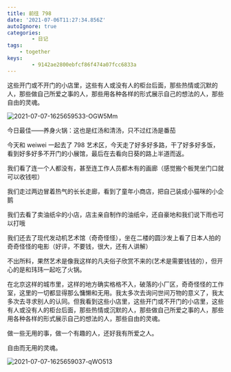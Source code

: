 ```yaml
---
title: 前往 798
date: '2021-07-06T11:27:34.856Z'
autoIgnore: true
categories:
        - 日记
tags: 
	- together
keys:
        - 9142ae2800ebfcf86f474a07fcc6833a
---
```

这些开门或不开门的小店里，这些有人或没有人的柜台后面，那些热情或沉默的人，那些做自己所爱之事的人，那些用各种各样的形式展示自己的想法的人，那些自由的灵魂。

![2021-07-07-1625659533-OGW5Mm](https://static.sumblog.cn/Pic/2021-07-07-1625659533-OGW5Mm.png)

今日最佳——养身火锅：这也是红汤和清汤，只不过红汤是番茄

<!-- more -->

今天和 weiwei 一起去了 798 艺术区，今天走了好多好多路，干了好多好多饭，看到好多好多不开门的小展馆，最后在去看向日葵的路上半道而返。

我们看了连一个人都没有，甚至连工作人员都木有的画廊（感觉搬个板凳坐门口就可以收钱啦）

我们走过两边冒着热气的长长走廊，看到了童年小商店，把自己装成小猫咪的小企鹅

我们去看了卖油纸伞的小店，店主亲自制作的油纸伞，还自豪地和我们说下雨也可以打哦

我们还去了现代发动机艺术馆（奇奇怪怪），坐在二楼的圆沙发上看了日本人拍的奇奇怪怪的电影（好评，不要钱，很大，还有人讲解）


不出所料，果然艺术是像我这样的凡夫俗子欣赏不来的(艺术是需要钱钱的），但开心的是和玮玮一起吃了火锅。

在北京这样的城市里，这样的地方确实格格不入，破落的小厂区，奇奇怪怪的工作室，这里的一切都显得那么慵懒和无用。我太多次去询问世间万物的意义了，我太多次去寻求别人的认同。但我看到这些小店里，这些开门或不开门的小店里，这些有人或没有人的柜台后面，那些热情或沉默的人，那些做自己所爱之事的人，那些用各种各样的形式展示自己的想法的人，那些自由的灵魂。

做一些无用的事，做一个有趣的人，还好我有所爱之人。

自由而无用的灵魂。

![2021-07-07-1625659037-qWO513](https://static.sumblog.cn/Pic/2021-07-07-1625659037-qWO513.png)